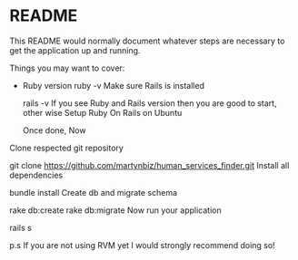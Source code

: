 # README

This README would normally document whatever steps are necessary to get the
application up and running.

Things you may want to cover:

- Ruby version
  ruby -v
  Make sure Rails is installed

  rails -v
  If you see Ruby and Rails version then you are good to start, other wise Setup Ruby On Rails on Ubuntu

  Once done, Now

Clone respected git repository

git clone https://github.com/martynbiz/human_services_finder.git
Install all dependencies

bundle install
Create db and migrate schema

rake db:create
rake db:migrate
Now run your application

rails s

p.s If you are not using RVM yet I would strongly recommend doing so!
